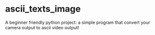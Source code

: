 # ascii_texts_image
A beginner friendly python project: a simple program that convert your camera output to ascii video output!

